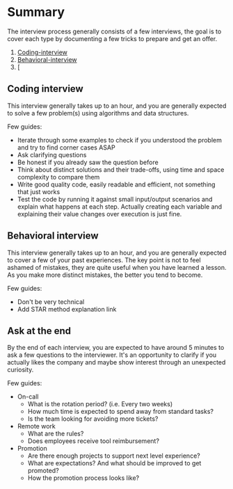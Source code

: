 # Summary

The interview process generally consists of a few interviews, the goal is to cover each type by documenting a few tricks to prepare and get an offer.

1. [Coding-interview](#coding-interview)
1. [Behavioral-interview](#behavioral-interview)
1. [


## Coding interview

This interview generally takes up to an hour, and you are generally expected to solve a few problem(s) using algorithms and data structures.

Few guides:
- Iterate through some examples to check if you understood the problem and try to find corner cases ASAP
- Ask clarifying questions
- Be honest if you already saw the question before
- Think about distinct solutions and their trade-offs, using time and space complexity to compare them
- Write good quality code, easily readable and efficient, not something that just works
- Test the code by running it against small input/output scenarios and explain what happens at each step. Actually creating each variable and explaining their value changes over execution is just fine.

## Behavioral interview

This interview generally takes up to an hour, and you are generally expected to cover a few of your past experiences. The key point is not to feel ashamed of mistakes, they are quite useful when you have learned a lesson. As you make more distinct mistakes, the better you tend to become.

Few guides:
- Don't be very technical
- Add STAR method explanation link

## Ask at the end

By the end of each interview, you are expected to have around 5 minutes to ask a few questions to the interviewer. It's an opportunity to clarify if you actually likes the company and maybe show interest through an unexpected curiosity.

Few guides:
- On-call
  - What is the rotation period? (i.e. Every two weeks)
  - How much time is expected to spend away from standard tasks?
  - Is the team looking for avoiding more tickets?
- Remote work
  - What are the rules?
  - Does employees receive tool reimbursement?
- Promotion
  - Are there enough projects to support next level experience?
  - What are expectations? And what should be improved to get promoted?
  - How the promotion process looks like?

